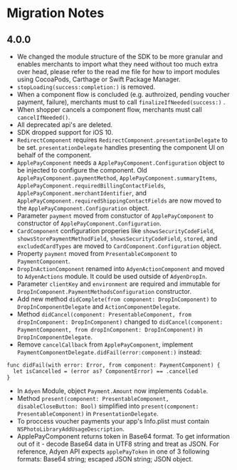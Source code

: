 #  Migration Notes

## 4.0.0

- We changed the module structure of the SDK to be more granular and enables merchants to import what they need without too much extra over head, please refer to the read me file for how to import modules using CocoaPods, Carthage or Swift Package Manager.
-  `stopLoading(success:completion:)` is removed.
- When a component flow is concluded (e.g. authroized, pending voucher payment, failure), merchants must to call `finalizeIfNeeded(success:)` .
- When shopper cancels a component flow,  merchants must call `cancelIfNeeded()`.
- All deprecated api's are deleted.
- SDK dropped support for iOS 10.
- `RedirectComponent` requires `RedirectComponent.presentationDelegate` to be set.  `presentationDelegate` handles presenting the component UI on behalf of the component.
- `ApplePayComponent` needs a `ApplePayComponent.Configuration` object to be injected to configure the component.  Old `ApplePayComponent.paymentMethod`, `ApplePayComponent.summaryItems`, `ApplePayComponent.requiredBillingContactFields`, `ApplePayComponent.merchantIdentifier`, and `ApplePayComponent.requiredShippingContactFields` are now moved to the `ApplePayComponent.Configuration` object.
- Parameter `payment` moved from constuctor of `ApplePayComponent` to constructor of `ApplePayComponent.Configuration`.
- `CardComponent` configuration properies like `showsSecurityCodeField`, `showsStorePaymentMethodField`, `showsSecurityCodeField`, `stored`, and `excludedCardTypes` are moved to `CardComponent.Configuration` object.
- Property `payment` moved from `PresentableComponent` to `PaymentComponent`.
- `DropInActionComponent` renamed into `AdyenActionComponent` and moved to `AdyenActions` module. It could be used outside of `AdyenDropIn`.
- Parameter `clientKey` and `environment` are required and immutable for `DropInComponent.PaymentMethodsConfiguration` constructor.
- Add new method `didComplete(from component: DropInComponent)` to `DropInComponentDelegate` and `ActionComponentDelegate`.
- Method `didCancel(component: PresentableComponent, from dropInComponent: DropInComponent)` changed to `didCancel(component: PaymentComponent, from dropInComponent: DropInComponent)` in `DropInComponentDelegate`.
- Remove `cancelCallback` from `ApplePayComponent`, implement `PaymentComponentDelegate.didFail(error:component:)` instead:
```
func didFail(with error: Error, from component: PaymentComponent) {
  let isCancelled = (error as? ComponentError) == .cancelled
}
```
- In `Adyen` Module, object `Payment.Amount` now implements `Codable`.
- Method `present(component: PresentableComponent, disableCloseButton: Bool)` simplified into `present(component: PresentableComponent)` in `PresentationDelegate`.
- To proccess voucher payments your app's Info.plist must contain `NSPhotoLibraryAddUsageDescription`.
- ApplePayComponent returns token in Base64 format. To get information out of it - decode Base64 data in UTF8 string and treat as JSON. For reference, Adyen API expects `applePayToken` in one of 3 following formats: Base64 string; escaped JSON string; JSON object.
